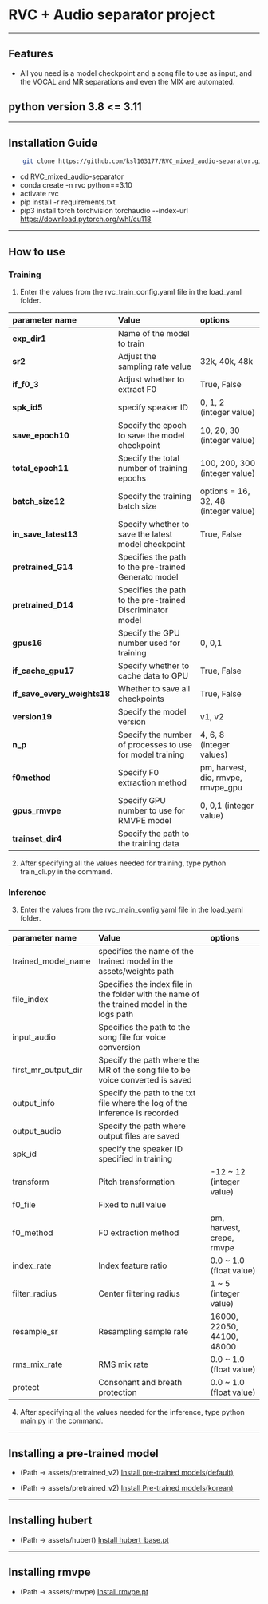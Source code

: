 # RVC + Audio separator project
---
## Features
- All you need is a model checkpoint and a song file to use as input, and the VOCAL and MR separations and even the MIX are automated.
## python version 3.8 <= 3.11
---
## Installation Guide
```bash
    git clone https://github.com/ksl103177/RVC_mixed_audio-separator.git
```
- cd RVC_mixed_audio-separator
- conda create -n rvc python==3.10
- activate rvc
- pip install -r requirements.txt
- pip3 install torch torchvision torchaudio --index-url https://download.pytorch.org/whl/cu118
---
## How to use
### Training
1. Enter the values from the rvc_train_config.yaml file in the load_yaml folder.

| parameter name | Value | options |
|:---------------|:------|:--------|
| **exp_dir1** | Name of the model to train |  |
| **sr2** | Adjust the sampling rate value | 32k, 40k, 48k |
| **if_f0_3** | Adjust whether to extract F0 | True, False |
| **spk_id5** | specify speaker ID | 0, 1, 2 (integer value) |
| **save_epoch10** | Specify the epoch to save the model checkpoint | 10, 20, 30 (integer value) |
| **total_epoch11** | Specify the total number of training epochs | 100, 200, 300 (integer value) |
| **batch_size12** | Specify the training batch size | options = 16, 32, 48 (integer value) |
| **in_save_latest13** | Specify whether to save the latest model checkpoint | True, False |
| **pretrained_G14** | Specifies the path to the pre-trained Generato model |  |
| **pretrained_D14** | Specifies the path to the pre-trained Discriminator model |  |
| **gpus16** | Specify the GPU number used for training | 0, 0,1 |
| **if_cache_gpu17** | Specify whether to cache data to GPU | True, False |
| **if_save_every_weights18** | Whether to save all checkpoints | True, False |
| **version19** | Specify the model version | v1, v2 |
| **n_p** | Specify the number of processes to use for model training | 4, 6, 8 (integer values) |
| **f0method** | Specify F0 extraction method | pm, harvest, dio, rmvpe, rmvpe_gpu |
| **gpus_rmvpe** | Specify GPU number to use for RMVPE model | 0, 0,1 (integer value) |
| **trainset_dir4** | Specify the path to the training data |  |
2. After specifying all the values needed for training, type python train_cli.py in the command.
### Inference
3. Enter the values from the rvc_main_config.yaml file in the load_yaml folder.

| parameter name | Value | options |
|:---------------|:------|:--------|
| trained_model_name | specifies the name of the trained model in the assets/weights path |  |
| file_index | Specifies the index file in the folder with the name of the trained model in the logs path |  |
| input_audio | Specifies the path to the song file for voice conversion |  |
| first_mr_output_dir | Specify the path where the MR of the song file to be voice converted is saved |  |
| output_info | Specify the path to the txt file where the log of the inference is recorded |  |
| output_audio | Specify the path where output files are saved |  |
| spk_id | specify the speaker ID specified in training |  |
| transform | Pitch transformation | -12 ~ 12 (integer value) |
| f0_file | Fixed to null value |  |
| f0_method | F0 extraction method | pm, harvest, crepe, rmvpe |
| index_rate | Index feature ratio | 0.0 ~ 1.0 (float value) |
| filter_radius | Center filtering radius | 1 ~ 5 (integer value) |
| resample_sr | Resampling sample rate | 16000, 22050, 44100, 48000 |
| rms_mix_rate | RMS mix rate | 0.0 ~ 1.0 (float value) |
| protect | Consonant and breath protection | 0.0 ~ 1.0 (float value) |
4. After specifying all the values needed for the inference, type python main.py in the command.
---
## Installing a pre-trained model
- (Path -> assets/pretrained_v2)
[Install pre-trained models(default)](https://huggingface.co/lj1995/VoiceConversionWebUI/tree/main/pretrained_v2)

- (Path -> assets/pretrained_v2)
[Install Pre-trained models(korean)](https://huggingface.co/SeoulStreamingStation/KLM4/tree/main)
---
## Installing hubert
- (Path -> assets/hubert)
[Install hubert_base.pt](https://huggingface.co/lj1995/VoiceConversionWebUI/blob/main/hubert_base.pt)
---
## Installing rmvpe
- (Path -> assets/rmvpe)
[Install rmvpe.pt](https://huggingface.co/lj1995/VoiceConversionWebUI/blob/main/rmvpe.pt)
